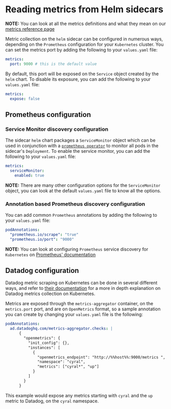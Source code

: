 # Reading metrics from Helm sidecars

**NOTE:** You can look at all the metrics definitions and what they mean on our [metrics reference page](https://cyral.com/docs/sidecars/monitoring/metrics)

Metric collection on the `helm` sidecar can be configured in numerous ways, depending
on the `Prometheus` configuration for your `Kubernetes` cluster. You can
set the metrics port by adding the following to your `values.yaml` file:

```yaml
metrics:
  port: 9000 # this is the default value
```

By default, this port will be exposed on the `Service` object created by the `helm` chart.
To disable its exposure, you can add the following to your `values.yaml` file:

```yaml
metrics:
  expose: false
```

## Prometheus configuration

### Service Monitor discovery configuration

The sidecar `helm` chart packages a `ServiceMonitor` object which can be used
in conjunction with a [`prometheus operator`](https://github.com/prometheus-operator/prometheus-operator) to
monitor all pods in the sidecar's `Deployment`. To enable the service monitor, you
can add the following to your `values.yaml` file:

```yaml
metrics:
  serviceMonitor:
    enabled: true
```

**NOTE:** There are many other configuration options for the `ServiceMonitor` object,
you can look at the default `values.yaml` file to know all the options.

### Annotation based Prometheus discovery configuration

You can add common `Prometheus` annotations by adding the following
to your `values.yaml` file:

```yaml
podAnnotations:
  "prometheus.io/scrape": "true"
  "prometheus.io/port": "9000"
```

**NOTE:** You can look at configuring `Prometheus` service discovery for `Kubernetes`
on [Prometheus' documentation](https://prometheus.io/docs/prometheus/latest/configuration/configuration/#kubernetes_sd_config)

## Datadog configuration

Datadog metric scraping on Kubernetes can be done in several different ways, and
refer to [their documentation](https://docs.datadoghq.com/containers/kubernetes/prometheus/?tab=kubernetesadv2) for
a more in depth explanation on Datadog metrics collection on Kubernetes.

Metrics are exposed through the `metrics-aggregator` container, on the `metrics.port` port, and are on `OpenMetrics` format,
so a sample annotation you can create by changing your `values.yaml` file is the following:

```yaml
podAnnotations:
  ad.datadoghq.com/metrics-aggregator.checks: |
      {
        "openmetrics": {
          "init_config": {},
          "instances": [
            {
              "openmetrics_endpoint": "http://%%host%%:9000/metrics ",
              "namespace": "cyral",
              "metrics": ["cyral*", "up"]
            }
          ]
        }
      }
```

This example would expose any metrics starting with `cyral` and the `up` metric
to Datadog, on the `cyral` namespace.

